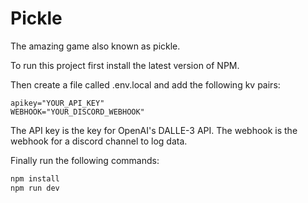 # Pickle

The amazing game also known as pickle.

To run this project first install the latest version of NPM.

Then create a file called .env.local and add the following kv pairs:

```env
apikey="YOUR_API_KEY"
WEBHOOK="YOUR_DISCORD_WEBHOOK"
```

The API key is the key for OpenAI's DALLE-3 API. The webhook is the webhook for a discord channel to log data.

Finally run the following commands:

```bash
npm install
npm run dev
```